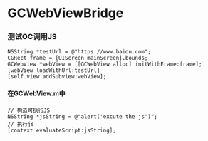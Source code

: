 # GCWebViewBridge

### 测试OC调用JS
    NSString *testUrl = @"https://www.baidu.com";
    CGRect frame = [UIScreen mainScreen].bounds;
    GCWebView *webView = [[GCWebView alloc] initWithFrame:frame];
    [webView loadWithUrl:testUrl]
    [self.view addSubview:webView];
#### 在GCWebView.m中
    // 构造可执行JS
    NSString *jsString = @"alert('excute the js')";
    // 执行js
    [context evaluateScript:jsString];
